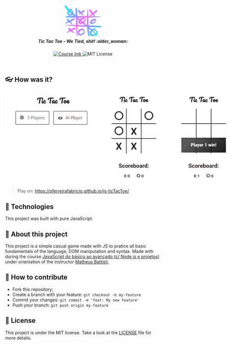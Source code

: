 <h5 align="center">
<img src="./projectImages/tictactoe.png" width="120px" /><br>
 <b>Tic Tac Toe - We Tied, shit!</b> :older_woman:
</h5>
<p align="center">
  <a href="https://www.udemy.com/course/javascript-do-basico-ao-avancado-com-node-e-projetos/">
    <img alt="Course link" src="https://img.shields.io/badge/course-Link%20Here-green">
  </a>
  <img alt="MIT License" src="https://img.shields.io/badge/license-MIT-green">
</p>

<br/>

## :eyeglasses: How was it?
<div style="display:flex;justify-content:space-around;">
 <img src="./projectImages/screenshot-initial.png" width="auto" height="150px"/>
 <img src="./projectImages/screenshot-main.png" width="auto" height="300px"/>
 <img src="./projectImages/screenshot-win.png" width="auto" height="300px"/>
</div>

> Play on: https://pferreirafabricio.github.io/js-ticTacToe/


## :star2: Technologies
This project was built with pure JavaScript.

## 📖 About this project
This project is a simple casual game made with JS to pratice all basic fundamentals of the language, DOM manipulation and syntax.
Made with during the course [JavaScript do básico ao avançado (c/ Node.js e projetos)](https://www.udemy.com/course/javascript-do-basico-ao-avancado-com-node-e-projetos/) under orientation of the instructor [Matheus Battisti](https://github.com/matheusbattisti/).

## :seedling: How to contribute
 - Fork this repository;
 - Create a branch with your feature: ```git checkout -b my-feature```
 - Commit your changes: ```git commit -m 'feat: My new feature'```
 - Push your branch: ```git push origin my-feature```

## :memo: License
This project is under the MIT license. Take a look at the [LICENSE](LICENSE.md) file for more details.


